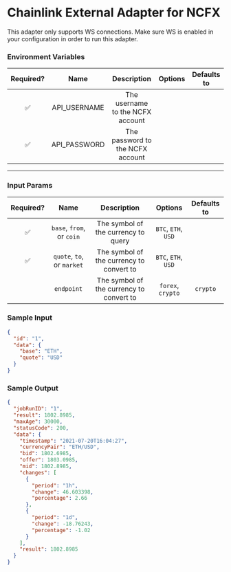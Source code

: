 # Chainlink External Adapter for NCFX

This adapter only supports WS connections. Make sure WS is enabled in your configuration in order to run this adapter.

### Environment Variables

| Required? |     Name     |           Description            | Options | Defaults to |
| :-------: | :----------: | :------------------------------: | :-----: | :---------: |
|    ✅     | API_USERNAME | The username to the NCFX account |         |             |
|    ✅     | API_PASSWORD | The password to the NCFX account |         |             |

---

### Input Params

| Required? |            Name            |               Description                |       Options       | Defaults to |
| :-------: | :------------------------: | :--------------------------------------: | :-----------------: | :---------: |
|    ✅     | `base`, `from`, or `coin`  |   The symbol of the currency to query    | `BTC`, `ETH`, `USD` |             |
|    ✅     | `quote`, `to`, or `market` | The symbol of the currency to convert to | `BTC`, `ETH`, `USD` |             |
|           |         `endpoint`         | The symbol of the currency to convert to |  `forex`, `crypto`  |  `crypto`   |

### Sample Input

```json
{
  "id": "1",
  "data": {
    "base": "ETH",
    "quote": "USD"
  }
}
```

### Sample Output

```json
{
  "jobRunID": "1",
  "result": 1802.8985,
  "maxAge": 30000,
  "statusCode": 200,
  "data": {
    "timestamp": "2021-07-20T16:04:27",
    "currencyPair": "ETH/USD",
    "bid": 1802.6985,
    "offer": 1803.0985,
    "mid": 1802.8985,
    "changes": [
      {
        "period": "1h",
        "change": 46.603398,
        "percentage": 2.66
      },
      {
        "period": "1d",
        "change": -18.76243,
        "percentage": -1.02
      }
    ],
    "result": 1802.8985
  }
}
```

